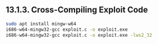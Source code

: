 ## 13.1.3. Cross-Compiling Exploit Code

```bash
sudo apt install mingw-w64
i686-w64-mingw32-gcc exploit.c -o exploit.exe
i686-w64-mingw32-gcc exploit.c -o exploit.exe -lws2_32
```